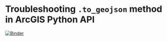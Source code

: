 # Troubleshooting `.to_geojson` method in ArcGIS Python API

[![Binder](https://mybinder.org/badge_logo.svg)](https://mybinder.org/v2/gh/skarplab/python-troubleshooting/to_geojson-linestring)